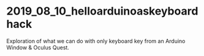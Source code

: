 # 2019_08_10_helloarduinoaskeyboardhack
Exploration of what we can do with only keyboard key from an Arduino Window &amp; Oculus Quest.
